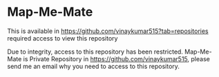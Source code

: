 # Map-Me-Mate
This is available in https://github.com/vinaykumar515?tab=repositories required access to view this repository

Due to integrity, access to this repository has been restricted.
Map-Me-Mate is Private Repository in https://github.com/vinaykumar515, please send me an email why you need to access to this repository.
